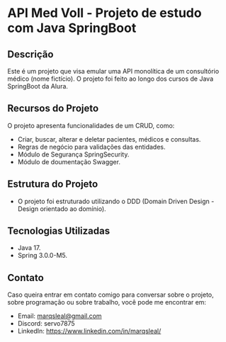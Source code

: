 # API Med Voll - Projeto de estudo com Java SpringBoot

## Descrição
Este é um projeto que visa emular uma API monolítica de um consultório médico (nome fictício). O projeto foi feito ao longo dos cursos de Java SpringBoot da Alura.

## Recursos do Projeto
O projeto apresenta funcionalidades de um CRUD, como:
- Criar, buscar, alterar e deletar pacientes, médicos e consultas.
- Regras de negócio para validações das entidades.
- Módulo de Segurança SpringSecurity.
- Módulo de doumentação Swagger.

## Estrutura do Projeto
- O projeto foi estruturado utilizando o DDD (Domain Driven Design - Design orientado ao domínio).

## Tecnologias Utilizadas
- Java 17.
- Spring 3.0.0-M5. 

## Contato
Caso queira entrar em contato comigo para conversar sobre o projeto, sobre programação ou sobre trabalho, você pode me encontrar em:
- Email: marqsleal@gmail.com
- Discord: servo7875
- LinkedIn: https://www.linkedin.com/in/marqsleal/
